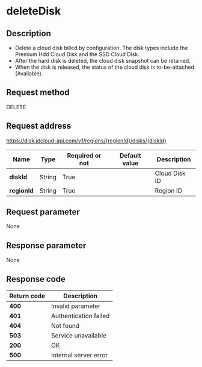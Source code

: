 # deleteDisk


## Description
-   Delete a cloud disk billed by configuration. The disk types include the Premium Hdd Cloud Disk and the SSD Cloud Disk.
-   After the hard disk is deleted, the cloud disk snapshot can be retained.
-   When the disk is released, the status of the cloud disk is to-be-attached (Available).


## Request method
DELETE

## Request address
https://disk.jdcloud-api.com/v1/regions/{regionId}/disks/{diskId}

|Name|Type|Required or not|Default value|Description|
|---|---|---|---|---|
|**diskId**|String|True| |Cloud Disk ID|
|**regionId**|String|True| |Region ID|

## Request parameter
None


## Response parameter
None



## Response code
|Return code|Description|
|---|---|
|**400**|Invalid parameter|
|**401**|Authentication failed|
|**404**|Not found|
|**503**|Service unavailable|
|**200**|OK|
|**500**|Internal server error|
